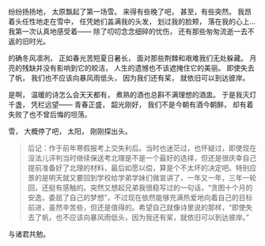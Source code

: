 纷纷扬扬地，
太原飘起了第一场雪。
来得有些晚了吧，
甚至，有些突然。
我昂着头任性地走在雪中，
任凭她们盖满我的头发，
划过我的脸颊，
落在我的心上…
我第一次认真地感受着——
除了叨叨念念细碎的忧伤，
还有那些匆匆流逝一去不返的旧时光。

的确冬风凛冽，
正如春光苦短夏日暑长，
面对那些荆棘和艰难我们无处躲藏。
月亮的残缺并没有影响到它的皎洁，
人生的遗憾也不该遮掩住它的美丽。
即使失去了帆，
我们也不应该向暴风雨低头，
因为我们还有桨，
就依旧可以到达彼岸。

是啊，
温暖的诗怎么会天天都有，
煮熟的酒也总斟不满理想的酒盅。
于是我灭灯千盏，
凭栏远望——
青春正盛，
韶光刚好，
我们不是今朝有酒今朝醉，
却有着失败了也不曾后悔的坦荡。

雪，
大概停了吧，
太阳，
刚刚探出头。

> 后记：作于前年寒假报考上交失利后。当时也迷茫过，也怀疑过，即使现在没法儿评判当时继续保送考北理是不是一个最好的选择，但还是很庆幸自己提前准备好了北理的材料，最后如愿以偿，算是个不太坏的决定吧。特别应景的是明天就又要回到学校给学弟学妹们做宣讲了，一年又一年，三年一轮回，还挺有感触的。突然又想起兄弟我很稳写过的一句话，“贪图十个月的安逸，委屈了自己的梦想”，不过现在依然能够充满热爱地向着自己的目标前进，虽然辛苦些，但还是值得的。希望自己就像诗里说的那样，“即使失去了帆，也不应该向暴风雨低头，因为我还有桨，就依旧可以到达彼岸。”

与诸君共勉。